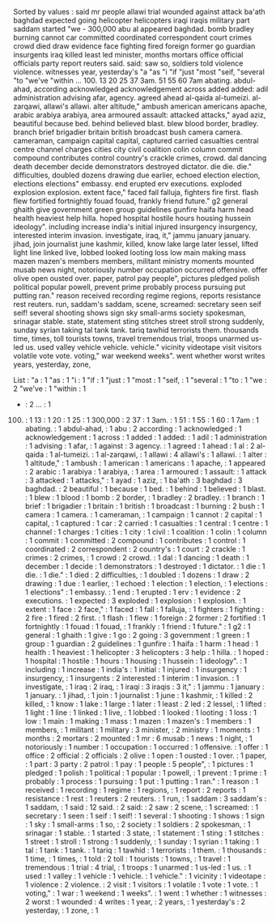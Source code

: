 Sorted by values :
said mr people allawi trial wounded against attack ba'ath baghdad expected going helicopter helicopters iraqi iraqis military part saddam started "we - 300,000 abu al appeared baghdad. bomb bradley burning cannot car committed coordinated correspondent court crimes crowd died draw evidence face fighting fired foreign former go guardian insurgents iraq killed least led minister, months mortars office official officials party report reuters said. said: saw so, soldiers told violence violence. witnesses year, yesterday's "a "as "i "if "just "most "seif, "several "to "we've "within ... 100. 13 20 25 37 3am. 51 55 60 7am abating. abdul-ahad, according acknowledged acknowledgement across added added: adil administration advising afar, agency. agreed ahead al-qaida al-tumeizi. al-zarqawi, allawi's allawi. alter altitude," ambush american americans apache, arabic arabiya arabiya, area armoured assault: attacked attacks," ayad aziz, beautiful because bed. behind believed blast. blew blood border, bradley. branch brief brigadier britain british broadcast bush camera camera. cameraman, campaign capital capital, captured carried casualties central centre channel charges cities city civil coalition colin column commit compound contributes control country's crackle crimes, crowd. dal dancing death december decide demonstrators destroyed dictator. die die. die." difficulties, doubled dozens drawing due earlier, echoed election election, elections elections" embassy. end erupted erv executions. exploded explosion explosion. extent face," faced fall falluja, fighters fire first. flash flew fortified fortnightly fouad fouad, frankly friend future." g2 general ghaith give government green group guidelines gunfire haifa harm head health heaviest help hilla. hoped hospital hostile hours housing hussein ideology". including increase india's initial injured insurgency insurgency, interested interim invasion. investigate, iraq, it," jammu january january. jihad, join journalist june kashmir, killed, know lake large later lessel, lifted light line linked live, lobbed looked looting loss low main making mass mazen mazen's members members, militant ministry moments mounted musab news night, notoriously number occupation occurred offensive. offer olive open ousted over. paper, patrol pay people", pictures pledged polish political popular powell, prevent prime probably process pursuing put putting ran." reason received recording regime regions, reports resistance rest reuters. run, saddam's saddam, scene, screamed: secretary seen seif seif! several shooting shows sign sky small-arms society spokesman, srinagar stable. state, statement sting stitches street stroll strong suddenly, sunday syrian taking tal tank tank. tariq tawhid terrorists them. thousands time, times, toll tourists towns, travel tremendous trial, troops unarmed us-led us. used valley vehicle vehicle. vehicle." vicinity videotape visit visitors volatile vote vote. voting," war weekend weeks". went whether worst writes years, yesterday, zone, 

List :
"a : 1
"as : 1
"i : 1
"if : 1
"just : 1
"most : 1
"seif, : 1
"several : 1
"to : 1
"we : 2
"we've : 1
"within : 1
- : 2
... : 1
100. : 1
13 : 1
20 : 1
25 : 1
300,000 : 2
37 : 1
3am. : 1
51 : 1
55 : 1
60 : 1
7am : 1
abating. : 1
abdul-ahad, : 1
abu : 2
according : 1
acknowledged : 1
acknowledgement : 1
across : 1
added : 1
added: : 1
adil : 1
administration : 1
advising : 1
afar, : 1
against : 3
agency. : 1
agreed : 1
ahead : 1
al : 2
al-qaida : 1
al-tumeizi. : 1
al-zarqawi, : 1
allawi : 4
allawi's : 1
allawi. : 1
alter : 1
altitude," : 1
ambush : 1
american : 1
americans : 1
apache, : 1
appeared : 2
arabic : 1
arabiya : 1
arabiya, : 1
area : 1
armoured : 1
assault: : 1
attack : 3
attacked : 1
attacks," : 1
ayad : 1
aziz, : 1
ba'ath : 3
baghdad : 3
baghdad. : 2
beautiful : 1
because : 1
bed. : 1
behind : 1
believed : 1
blast. : 1
blew : 1
blood : 1
bomb : 2
border, : 1
bradley : 2
bradley. : 1
branch : 1
brief : 1
brigadier : 1
britain : 1
british : 1
broadcast : 1
burning : 2
bush : 1
camera : 1
camera. : 1
cameraman, : 1
campaign : 1
cannot : 2
capital : 1
capital, : 1
captured : 1
car : 2
carried : 1
casualties : 1
central : 1
centre : 1
channel : 1
charges : 1
cities : 1
city : 1
civil : 1
coalition : 1
colin : 1
column : 1
commit : 1
committed : 2
compound : 1
contributes : 1
control : 1
coordinated : 2
correspondent : 2
country's : 1
court : 2
crackle : 1
crimes : 2
crimes, : 1
crowd : 2
crowd. : 1
dal : 1
dancing : 1
death : 1
december : 1
decide : 1
demonstrators : 1
destroyed : 1
dictator. : 1
die : 1
die. : 1
die." : 1
died : 2
difficulties, : 1
doubled : 1
dozens : 1
draw : 2
drawing : 1
due : 1
earlier, : 1
echoed : 1
election : 1
election, : 1
elections : 1
elections" : 1
embassy. : 1
end : 1
erupted : 1
erv : 1
evidence : 2
executions. : 1
expected : 3
exploded : 1
explosion : 1
explosion. : 1
extent : 1
face : 2
face," : 1
faced : 1
fall : 1
falluja, : 1
fighters : 1
fighting : 2
fire : 1
fired : 2
first. : 1
flash : 1
flew : 1
foreign : 2
former : 2
fortified : 1
fortnightly : 1
fouad : 1
fouad, : 1
frankly : 1
friend : 1
future." : 1
g2 : 1
general : 1
ghaith : 1
give : 1
go : 2
going : 3
government : 1
green : 1
group : 1
guardian : 2
guidelines : 1
gunfire : 1
haifa : 1
harm : 1
head : 1
health : 1
heaviest : 1
helicopter : 3
helicopters : 3
help : 1
hilla. : 1
hoped : 1
hospital : 1
hostile : 1
hours : 1
housing : 1
hussein : 1
ideology". : 1
including : 1
increase : 1
india's : 1
initial : 1
injured : 1
insurgency : 1
insurgency, : 1
insurgents : 2
interested : 1
interim : 1
invasion. : 1
investigate, : 1
iraq : 2
iraq, : 1
iraqi : 3
iraqis : 3
it," : 1
jammu : 1
january : 1
january. : 1
jihad, : 1
join : 1
journalist : 1
june : 1
kashmir, : 1
killed : 2
killed, : 1
know : 1
lake : 1
large : 1
later : 1
least : 2
led : 2
lessel, : 1
lifted : 1
light : 1
line : 1
linked : 1
live, : 1
lobbed : 1
looked : 1
looting : 1
loss : 1
low : 1
main : 1
making : 1
mass : 1
mazen : 1
mazen's : 1
members : 1
members, : 1
militant : 1
military : 3
minister, : 2
ministry : 1
moments : 1
months : 2
mortars : 2
mounted : 1
mr : 6
musab : 1
news : 1
night, : 1
notoriously : 1
number : 1
occupation : 1
occurred : 1
offensive. : 1
offer : 1
office : 2
official : 2
officials : 2
olive : 1
open : 1
ousted : 1
over. : 1
paper, : 1
part : 3
party : 2
patrol : 1
pay : 1
people : 5
people", : 1
pictures : 1
pledged : 1
polish : 1
political : 1
popular : 1
powell, : 1
prevent : 1
prime : 1
probably : 1
process : 1
pursuing : 1
put : 1
putting : 1
ran." : 1
reason : 1
received : 1
recording : 1
regime : 1
regions, : 1
report : 2
reports : 1
resistance : 1
rest : 1
reuters : 2
reuters. : 1
run, : 1
saddam : 3
saddam's : 1
saddam, : 1
said : 12
said. : 2
said: : 2
saw : 2
scene, : 1
screamed: : 1
secretary : 1
seen : 1
seif : 1
seif! : 1
several : 1
shooting : 1
shows : 1
sign : 1
sky : 1
small-arms : 1
so, : 2
society : 1
soldiers : 2
spokesman, : 1
srinagar : 1
stable. : 1
started : 3
state, : 1
statement : 1
sting : 1
stitches : 1
street : 1
stroll : 1
strong : 1
suddenly, : 1
sunday : 1
syrian : 1
taking : 1
tal : 1
tank : 1
tank. : 1
tariq : 1
tawhid : 1
terrorists : 1
them. : 1
thousands : 1
time, : 1
times, : 1
told : 2
toll : 1
tourists : 1
towns, : 1
travel : 1
tremendous : 1
trial : 4
trial, : 1
troops : 1
unarmed : 1
us-led : 1
us. : 1
used : 1
valley : 1
vehicle : 1
vehicle. : 1
vehicle." : 1
vicinity : 1
videotape : 1
violence : 2
violence. : 2
visit : 1
visitors : 1
volatile : 1
vote : 1
vote. : 1
voting," : 1
war : 1
weekend : 1
weeks". : 1
went : 1
whether : 1
witnesses : 2
worst : 1
wounded : 4
writes : 1
year, : 2
years, : 1
yesterday's : 2
yesterday, : 1
zone, : 1
